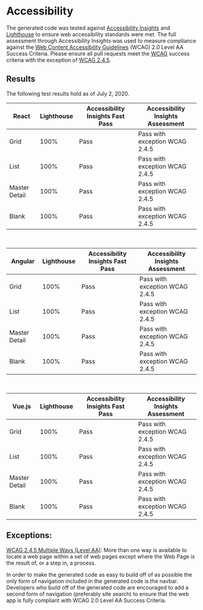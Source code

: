# Accessibility

The generated code was tested against [Accessibility Insights](https://accessibilityinsights.io/) and [Lighthouse](https://developers.google.com/web/tools/lighthouse/) to ensure web accessibility standards were met. The full assessment through Accessibility Insights was used to measure compliance against the [Web Content Accessibility Guidelines](https://www.w3.org/WAI/WCAG21/quickref/?currentsidebar=%23col_overview&versions=2.0&levels=aaa) (WCAG) 2.0 Level AA Success Criteria. Please ensure all pull requests meet the [WCAG](https://www.w3.org/WAI/WCAG21/quickref/?currentsidebar=%23col_overview&versions=2.0&levels=aaa) success criteria with the exception of [WCAG 2.4.5](https://www.w3.org/WAI/WCAG21/Understanding/multiple-ways.html).

## Results
The following test results hold as of July 2, 2020.


| React          | Lighthouse  | Accessibility Insights Fast Pass  | Accessibility Insights Assessment  |
|----------------|-------------|-----------------------------------|------------------------------------|
| Grid           | 100%        |  Pass                             |  Pass with exception WCAG 2.4.5    |
| List           | 100%        |  Pass                             |  Pass with exception WCAG 2.4.5    |
| Master Detail  | 100%        |  Pass                             |  Pass with exception WCAG 2.4.5    |
| Blank          | 100%        |  Pass                             |  Pass with exception WCAG 2.4.5    |

<br/>

| Angular        | Lighthouse  | Accessibility Insights Fast Pass  | Accessibility Insights Assessment  |
|----------------|-------------|-----------------------------------|------------------------------------|
| Grid           | 100%        |  Pass                             |  Pass with exception WCAG 2.4.5    |
| List           | 100%        |  Pass                             |  Pass with exception WCAG 2.4.5    |
| Master Detail  | 100%        |  Pass                             |  Pass with exception WCAG 2.4.5    |
| Blank          | 100%        |  Pass                             |  Pass with exception WCAG 2.4.5    |

<br/>

| Vue.js         | Lighthouse  | Accessibility Insights Fast Pass  | Accessibility Insights Assessment  |
|----------------|-------------|-----------------------------------|------------------------------------|
| Grid           | 100%        |  Pass                             |  Pass with exception WCAG 2.4.5    |
| List           | 100%        |  Pass                             |  Pass with exception WCAG 2.4.5    |
| Master Detail  | 100%        |  Pass                             |  Pass with exception WCAG 2.4.5    |
| Blank          | 100%        |  Pass                             |  Pass with exception WCAG 2.4.5    |

## Exceptions:

[WCAG 2.4.5 Multiple Ways (Level AA)](https://www.w3.org/WAI/WCAG21/Understanding/multiple-ways.html): 
More than one way is available to locate a web page within a set of web pages except where the Web Page is the result of, or a step in, a process.


In order to make the generated code as easy to build off of as possible the only form of navigation included in the generated code is the navbar. Developers who build off of the generated code are encouraged to add a second form of navigation (preferably site search) to ensure that the web app is fully compliant with WCAG 2.0 Level AA Success Criteria.